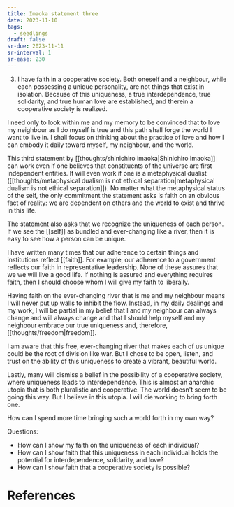 ```yaml
---
title: Imaoka statement three
date: 2023-11-10
tags:
  - seedlings
draft: false
sr-due: 2023-11-11
sr-interval: 1
sr-ease: 230
---
```

3. I have faith in a cooperative society. Both oneself and a neighbour, while each possessing a unique personality, are not things that exist in isolation. Because of this uniqueness, a true interdependence, true solidarity, and true human love are established, and therein a cooperative society is realized.

I need only to look within me and my memory to be convinced that to love my neighbour as I do myself is true and this path shall forge the world I want to live in. I shall focus on thinking about the practice of love and how I can embody it daily toward myself, my neighbour, and the world.

This third statement by [[thoughts/shinichiro imaoka|Shinichiro Imaoka]] can work even if one believes that constituents of the universe are first independent entities. It will even work if one is a metaphysical dualist ([[thoughts/metaphysical dualism is not ethical separation|metaphysical dualism is not ethical separation]]). No matter what the metaphysical status of the self, the only commitment the statement asks is faith on an obvious fact of reality: we are dependent on others and the world to exist and thrive in this life.

The statement also asks that we recognize the uniqueness of each person. If we see the [[self]] as bundled and ever-changing like a river, then it is easy to see how a person can be unique.

I have written many times that our adherence to certain things and institutions reflect [[faith]]. For example, our adherence to a government reflects our faith in representative leadership. None of these assures that we we will live a good life. If nothing is assured and everything requires faith, then I should choose whom I will give my faith to liberally.

Having faith on the ever-changing river that is me and my neighbour means I will never put up walls to inhibit the flow. Instead, in my daily dealings and my work, I will be partial in my belief that I and my neighbour can always change and will always change and that I should help myself and my neighbour embrace our true uniqueness and, therefore, [[thoughts/freedom|freedom]].

I am aware that this free, ever-changing river that makes each of us unique could be the root of division like war. But I chose to be open, listen, and trust on the ability of this uniqueness to create a vibrant, beautiful world.

Lastly, many will dismiss a belief in the possibility of a cooperative society, where uniqueness leads to interdependence. This is almost an anarchic utopia that is both pluralistic and cooperative. The world doesn't seem to be going this way. But I believe in this utopia. I will die working to bring forth one.

How can I spend more time bringing such a world forth in my own way?

Questions:
- How can I show my faith on the uniqueness of each individual?
- How can I show faith that this uniqueness in each individual holds the potential for interdependence, solidarity, and love?
- How can I show faith that a cooperative society is possible?

# References